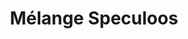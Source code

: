 ---
layout: epice
categories: [recettes]
hidden: true
lang: fr
sitemap: false
title: Mélange Speculoos
type: epice
ingredients: 
  - nom: cannelle
    qte: 4
    unite: cuillères à café
  - nom: clous de girofle
    qte: 2
  - nom: sel
    qte: 0.5
    unite: cuillère à café
  - nom: gingembre
    qte: 0.5
    unite: cuillère à café
  - nom: muscade
    qte: 0.5
    unite: cuillère à café
  - nom: cardamome
    qte: 0.5
    unite: cuillères à café
  - nom: poivre noir
    qte: 0.25
    unite: cuillère à café
utilisations:
  - Biscuits Speculoos
  - Pâte sablée
---
